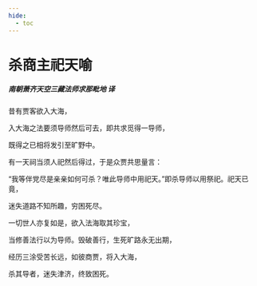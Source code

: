 ```yaml
---
hide:
  - toc
---
```


# **杀商主祀天喻**

##### 南朝萧齐天空三藏法师求那毗地 译

昔有贾客欲入大海，

入大海之法要须导师然后可去，即共求觅得一导师，

既得之已相将发引至旷野中。

有一天祠当须人祀然后得过，于是众贾共思量言：

“我等伴党尽是亲亲如何可杀？唯此导师中用祀天。”即杀导师以用祭祀。祀天已竟，

迷失道路不知所趣，穷困死尽。

一切世人亦复如是，欲入法海取其珍宝，

当修善法行以为导师。毁破善行，生死旷路永无出期，

经历三涂受苦长远，如彼商贾，将入大海，

杀其导者，迷失津济，终致困死。

